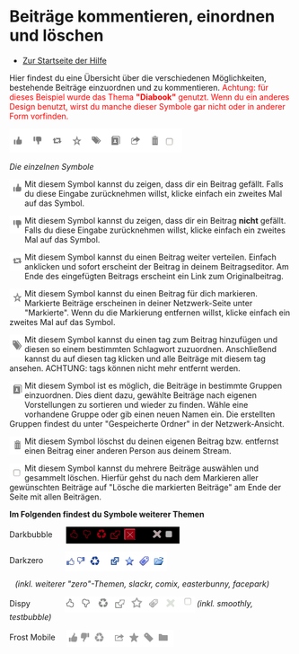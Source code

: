 Beiträge kommentieren, einordnen und löschen
==========================================================

* [Zur Startseite der Hilfe](help)

Hier findest du eine Übersicht über die verschiedenen Möglichkeiten, bestehende Beiträge einzuordnen und zu kommentieren. 
<span style="color: red;">
Achtung: für dieses Beispiel wurde das Thema <b>"Diabook"</b> genutzt. 
Wenn du ein anderes Design benutzt, wirst du manche dieser Symbole gar nicht oder in anderer Form vorfinden.
</span>

<img src="doc/img/diabook.png" width="308" height="42" alt="diabook" >

<i>Die einzelnen Symbole</i>

<img src="doc/img/post_thumbs_up.png" width="27" height="32" alt="post_thumbs_up.png" align="left" style="padding-bottom: 10px;"> Mit diesem Symbol kannst du zeigen, dass dir ein Beitrag gefällt. 
Falls du diese Eingabe zurücknehmen willst, klicke einfach ein zweites Mal auf das Symbol.
<p style="clear:both;"></p>

<img src="doc/img/post_thumbs_down.png" width="27" height="32" alt="post_thumbs_down.png" align="left" style="padding-bottom: 10px;">  Mit diesem Symbol kannst du zeigen, dass dir ein Beitrag <b>nicht</b> gefällt. 
Falls du diese Eingabe zurücknehmen willst, klicke einfach ein zweites Mal auf das Symbol.
<p style="clear:both;"></p>

<img src="doc/img/post_share.png" width="27" height="32" alt="post_share.png" align="left" style="padding-bottom: 10px;"> Mit diesem Symbol kannst du einen Beitrag weiter verteilen. 
Einfach anklicken und sofort erscheint der Beitrag in deinem Beitragseditor. 
Am Ende des eingefügten Beitrags erscheint ein Link zum Originalbeitrag.
<p style="clear:both;"></p>

<img src="doc/img/post_mark.png" width="27" height="32" alt="post_mark.png" align="left" style="padding-bottom: 10px;"> Mit diesem Symbol kannst du einen Beitrag für dich markieren. 
Markierte Beiträge erscheinen in deiner Netzwerk-Seite unter "Markierte". 
Wenn du die Markierung entfernen willst, klicke einfach ein zweites Mal auf das Symbol.
<p style="clear:both;"></p>

<img src="doc/img/post_tag.png" width="27" height="41" alt="post_tag.png" align="left" style="padding-bottom: 10px;"> Mit diesem Symbol kannst du einen tag zum Beitrag hinzufügen und diesen so einem bestimmten Schlagwort zuzuordnen. 
Anschließend kannst du auf diesen tag klicken und alle Beiträge mit diesem tag ansehen. 
ACHTUNG: tags können nicht mehr entfernt werden.
<p style="clear:both;"></p>

<img src="doc/img/post_categorize.png" width="27" height="32" alt="post_categorize.png" align="left" style="padding-bottom: 20px;"> Mit diesem Symbol ist es möglich, die Beiträge in bestimmte Gruppen einzuordnen. 
Dies dient dazu, gewählte Beiträge nach eigenen Vorstellungen zu sortieren und wieder zu finden. 
Wähle eine vorhandene Gruppe oder gib einen neuen Namen ein. Die erstellten Gruppen findest du unter "Gespeicherte Ordner" in der Netzwerk-Ansicht.
<p style="clear:both;"></p>

<img src="doc/img/post_delete.png" width="27" height="32" alt="post_delete.png" align="left"> Mit diesem Symbol löschst du deinen eigenen Beitrag bzw. entfernst einen Beitrag einer anderen Person aus deinem Stream.
<P style="clear: both;"></p>

<img src="doc/img/post_choose.png" width="27" height="32" alt="post_choose.png" align="left"> Mit diesem Symbol kannst du mehrere Beiträge auswählen und gesammelt löschen. 
Hierfür gehst du nach dem Markieren aller gewünschten Beiträge auf "Lösche die markierten Beiträge" am Ende der Seite mit allen Beiträgen.
<P style="clear: both;"></p>

**Im Folgenden findest du Symbole weiterer Themen**

Darkbubble  <img src="doc/img/darkbubble.png" alt="darkbubble.png" style="padding-left: 20px; vertical-align:middle;">

Darkzero  <img src="doc/img/darkzero.png" alt="darkzero.png" style="padding-left: 35px; vertical-align:middle;">

<span style="padding-left: 10px; font-style:italic;">(inkl. weiterer "zero"-Themen, slackr, comix, easterbunny, facepark)</span>

Dispy  <img src="doc/img/dispy.png" alt="dispy.png" style="padding-left: 57px; vertical-align:middle;"> <i>(inkl. smoothly, testbubble)</i>

Frost Mobile  <img src="doc/img/frost.png" alt="frost.png" style="padding-left: 16px; vertical-align:middle;">
